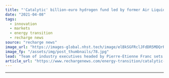```yaml
---
title: "'Catalytic' billion-euro hydrogen fund led by former Air Liquide VP launched"
date: "2021-04-08"
tags: 
  - innovation
  - markets
  - energy transition
  - recharge news
source: "recharge news"
image_url: "https://images-global.nhst.tech/image/elBkSGFRclJFdDR5MDQrR2VzbjJVVEI3MTEwTVlBZ1pmbXc5aXpZQ2xoVT0=/nhst/binary/4aa9417a0e8ec238b6bae0698673a974"
image_fp: "/assets/img/post_thumbnails/78.jpg"
lead: "Team of industry executives headed by Pierre-Etienne Franc sets up FiveT Hydrogen to spur utility-scale anchor projects"
article_url: "https://www.rechargenews.com/energy-transition/catalytic-billion-euro-hydrogen-fund-led-by-former-air-liquide-vp-launched/2-1-993043"
---
```


---

